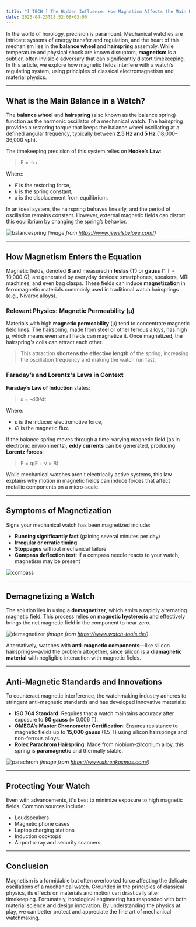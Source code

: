 ```yaml
---
title: "[ TECH ] The Hidden Influence: How Magnetism Affects the Main Balance in a Watch"
date: 2025-04-23T18:52:08+03:00
---
```


In the world of horology, precision is paramount. Mechanical watches are intricate systems of energy transfer and regulation, and the heart of this mechanism lies in the **balance wheel** and **hairspring** assembly. While temperature and physical shock are known disruptors, **magnetism** is a subtler, often invisible adversary that can significantly distort timekeeping. In this article, we explore how magnetic fields interfere with a watch’s regulating system, using principles of classical electromagnetism and material physics.

---

## What is the Main Balance in a Watch?

The **balance wheel** and **hairspring** (also known as the balance spring) function as the harmonic oscillator of a mechanical watch. The hairspring provides a restoring torque that keeps the balance wheel oscillating at a defined angular frequency, typically between **2.5 Hz and 5 Hz** (18,000–36,000 vph).

The timekeeping precision of this system relies on **Hooke’s Law**:

> F = -kx

Where:
- *F* is the restoring force,
- *k* is the spring constant,
- *x* is the displacement from equilibrium.

In an ideal system, the hairspring behaves linearly, and the period of oscillation remains constant. However, external magnetic fields can distort this equilibrium by changing the spring’s behavior.

![balancespring](/img/balancespring.jpg)
*(image from https://www.jewelsbylove.com/)*

---

## How Magnetism Enters the Equation

Magnetic fields, denoted **B** and measured in **teslas (T)** or **gauss** (1 T = 10,000 G), are generated by everyday devices: smartphones, speakers, MRI machines, and even bag clasps. These fields can induce **magnetization** in ferromagnetic materials commonly used in traditional watch hairsprings (e.g., Nivarox alloys).

### Relevant Physics: Magnetic Permeability (μ)

Materials with high **magnetic permeability** (μ) tend to concentrate magnetic field lines. The hairspring, made from steel or other ferrous alloys, has high μ, which means even small fields can magnetize it. Once magnetized, the hairspring's coils can attract each other.

> This attraction **shortens the effective length** of the spring, increasing the oscillation frequency and making the watch run fast.

### Faraday’s and Lorentz's Laws in Context

**Faraday’s Law of Induction** states:

> ε = -dΦ/dt

Where:
- *ε* is the induced electromotive force,
- *Φ* is the magnetic flux.

If the balance spring moves through a time-varying magnetic field (as in electronic environments), **eddy currents** can be generated, producing **Lorentz forces**:

> F = q(E + v × B)

While mechanical watches aren't electrically active systems, this law explains why motion in magnetic fields can induce forces that affect metallic components on a micro-scale.

---

## Symptoms of Magnetization

Signs your mechanical watch has been magnetized include:

- **Running significantly fast** (gaining several minutes per day)
- **Irregular or erratic timing**
- **Stoppages** without mechanical failure
- **Compass deflection test**: If a compass needle reacts to your watch, magnetism may be present

![compass](/img/compass-watch.webp)

---

## Demagnetizing a Watch

The solution lies in using a **demagnetizer**, which emits a rapidly alternating magnetic field. This process relies on **magnetic hysteresis** and effectively brings the net magnetic field in the component to near zero.

![demagnetizer](/img/demag.jpg)
*(image from https://www.watch-tools.de/)*

Alternatively, watches with **anti-magnetic components**—like silicon hairsprings—avoid the problem altogether, since silicon is a **diamagnetic material** with negligible interaction with magnetic fields.

---

## Anti-Magnetic Standards and Innovations

To counteract magnetic interference, the watchmaking industry adheres to stringent anti-magnetic standards and has developed innovative materials:

- **ISO 764 Standard**: Requires that a watch maintains accuracy after exposure to **60 gauss** (≈ 0.006 T).
- **OMEGA’s Master Chronometer Certification**: Ensures resistance to magnetic fields up to **15,000 gauss** (1.5 T) using silicon hairsprings and non-ferrous alloys.
- **Rolex Parachrom Hairspring**: Made from niobium-zirconium alloy, this spring is **paramagnetic** and thermally stable.

![parachrom](/img/rolex-parachrom.webp)
*(image from https://www.uhrenkosmos.com/)*

---

## Protecting Your Watch

Even with advancements, it's best to minimize exposure to high magnetic fields. Common sources include:

- Loudspeakers
- Magnetic phone cases
- Laptop charging stations
- Induction cooktops
- Airport x-ray and security scanners

---

## Conclusion

Magnetism is a formidable but often overlooked force affecting the delicate oscillations of a mechanical watch. Grounded in the principles of classical physics, its effects on materials and motion can drastically alter timekeeping. Fortunately, horological engineering has responded with both material science and design innovation. By understanding the physics at play, we can better protect and appreciate the fine art of mechanical watchmaking.

